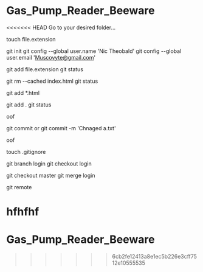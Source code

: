 # Gas_Pump_Reader_Beeware
<<<<<<< HEAD
Go to your desired folder...

touch file.extension

git init
git config --global user.name 'Nic Theobald'
git config --global user.email 'Muscovyte@gmail.com'

git add file.extension
git status

git rm --cached index.html
git status

git add *.html

git add .
git status

oof

git commit
or
git commit -m 'Chnaged a.txt'

oof

touch .gitignore

git branch login
git checkout login

git checkout master
git merge login

git remote 

hfhfhf
=======
# Gas_Pump_Reader_Beeware
>>>>>>> 6cb2fe12413a8e1ec5b226e3cff7512e10555535
